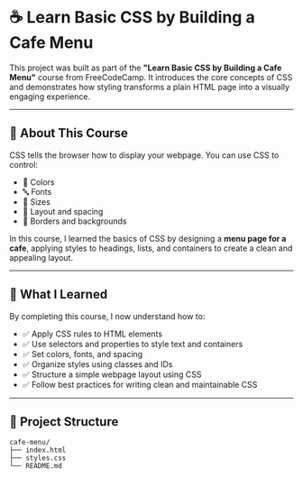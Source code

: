 # ☕ Learn Basic CSS by Building a Cafe Menu

This project was built as part of the **"Learn Basic CSS by Building a Cafe Menu"** course from FreeCodeCamp. It introduces the core concepts of CSS and demonstrates how styling transforms a plain HTML page into a visually engaging experience.

---

## 📖 About This Course

CSS tells the browser how to display your webpage. You can use CSS to control:

- 🎨 Colors  
- 🔤 Fonts  
- 📏 Sizes  
- 📐 Layout and spacing  
- 🧱 Borders and backgrounds

In this course, I learned the basics of CSS by designing a **menu page for a cafe**, applying styles to headings, lists, and containers to create a clean and appealing layout.

---

## 🎯 What I Learned

By completing this course, I now understand how to:

- ✅ Apply CSS rules to HTML elements  
- ✅ Use selectors and properties to style text and containers  
- ✅ Set colors, fonts, and spacing  
- ✅ Organize styles using classes and IDs  
- ✅ Structure a simple webpage layout using CSS  
- ✅ Follow best practices for writing clean and maintainable CSS

---

## 📂 Project Structure

```plaintext
cafe-menu/
├── index.html
├── styles.css
└── README.md
